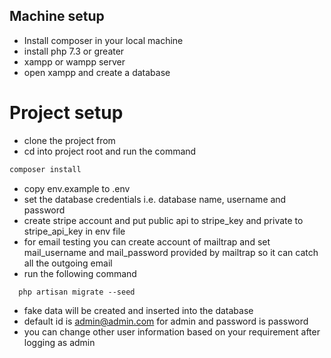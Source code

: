 ## Machine setup

- Install composer in your local machine
- install php 7.3 or greater
- xampp or wampp server
- open xampp and create a database

# Project setup

- clone the project from
- cd into project root and run the command

``` bash
composer install
```

- copy env.example to .env
- set the database credentials i.e. database name, username and password
- create stripe account and put public api to stripe_key and private to stripe_api_key in env file
- for email testing you can create account of mailtrap and set mail_username and mail_password provided by mailtrap so
  it can catch all the outgoing email
- run the following command

```
  php artisan migrate --seed
```

- fake data will be created and inserted into the database
- default id is admin@admin.com for admin and password is password
- you can change other user information based on your requirement after logging as admin
